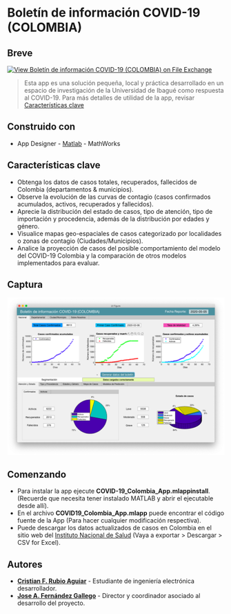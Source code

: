 # Boletín de información COVID-19 (COLOMBIA)

## Breve

[![View Boletín de información COVID-19 (COLOMBIA) on File Exchange](https://www.mathworks.com/matlabcentral/images/matlab-file-exchange.svg)](https://www.mathworks.com/matlabcentral/fileexchange/77816-covid-19_colombia_app)

> Esta app es una solución pequeña, local y práctica desarrollado en un espacio de investigación de la Universidad de Ibagué como respuesta al COVID-19. Para más detalles de utilidad de la app, revisar [Características clave](#características-clave)

## Construido con

- App Designer - [Matlab](https://www.mathworks.com/products/matlab.html) - MathWorks

## Características clave

- Obtenga los datos de casos totales, recuperados, fallecidos de Colombia (departamentos & municipios).
- Observe la evolución de las curvas de contagio (casos confirmados acumulados, activos, recuperados y fallecidos).
- Aprecie la distribución del estado de casos, tipo de atención, tipo de importación y procedencia, además de la distribución por edades y género.
- Visualice mapas geo-espaciales de casos categorizado por localidades o zonas de contagio (Ciudades/Municipios).
- Analice la proyección de casos del posible comportamiento del modelo del COVID-19 Colombia y la comparación de otros modelos implementados para evaluar.

## Captura

![alt text](https://github.com/cristianrubioa/COVID-19-Colombia-App-with-MATLAB/blob/master/images/image_2.png?raw=true)

## Comenzando

- Para instalar la app ejecute **COVID-19_Colombia_App.mlappinstall**. (Recuerde que necesita tener instalado MATLAB y abrir el ejecutable desde allí).
- En el archivo **COVID19_Colombia_App.mlapp** puede encontrar el código fuente de la App (Para hacer cualquier modificación respectiva).
- Puede descargar los datos actualizados de casos en Colombia en el sitio web del [Instituto Nacional de Salud](https://www.datos.gov.co/Salud-y-Protecci-n-Social/Casos-positivos-de-COVID-19-en-Colombia/gt2j-8ykr/data) (Vaya a exportar > Descargar > CSV for Excel).

## Autores

- **[Cristian F. Rubio Aguiar](https://www.linkedin.com/in/cristianrubioaguiar/)** - Estudiante de ingeniería electrónica desarrollador.
- **[Jose A. Fernández Gallego](https://www.researchgate.net/profile/Jose_Fernandez-Gallego)** - Director y coordinador asociado al desarrollo del proyecto.

